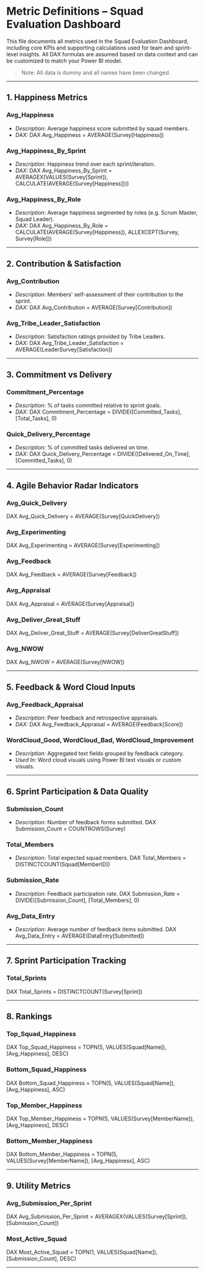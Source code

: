 # Metric Definitions – Squad Evaluation Dashboard

This file documents all metrics used in the Squad Evaluation Dashboard, including core KPIs and supporting calculations used for team and sprint-level insights. All DAX formulas are assumed based on data context and can be customized to match your Power BI model.

> Note: All data is dummy and all names have been changed.

---

## 1. Happiness Metrics

### Avg_Happiness
- *Description:* Average happiness score submitted by squad members.
- *DAX:*
DAX
Avg_Happiness = AVERAGE(Survey[Happiness])


### Avg_Happiness_By_Sprint
- *Description:* Happiness trend over each sprint/iteration.
- *DAX:*
DAX
Avg_Happiness_By_Sprint = AVERAGEX(VALUES(Survey[Sprint]), CALCULATE(AVERAGE(Survey[Happiness])))


### Avg_Happiness_By_Role
- *Description:* Average happiness segmented by roles (e.g. Scrum Master, Squad Leader).
- *DAX:*
DAX
Avg_Happiness_By_Role = CALCULATE(AVERAGE(Survey[Happiness]), ALLEXCEPT(Survey, Survey[Role]))


---

## 2. Contribution & Satisfaction

### Avg_Contribution
- *Description:* Members' self-assessment of their contribution to the sprint.
- *DAX:*
DAX
Avg_Contribution = AVERAGE(Survey[Contribution])


### Avg_Tribe_Leader_Satisfaction
- *Description:* Satisfaction ratings provided by Tribe Leaders.
- *DAX:*
DAX
Avg_Tribe_Leader_Satisfaction = AVERAGE(LeaderSurvey[Satisfaction])


---

## 3. Commitment vs Delivery

### Commitment_Percentage
- *Description:* % of tasks committed relative to sprint goals.
- *DAX:*
DAX
Commitment_Percentage = DIVIDE([Committed_Tasks], [Total_Tasks], 0)


### Quick_Delivery_Percentage
- *Description:* % of committed tasks delivered on time.
- *DAX:*
DAX
Quick_Delivery_Percentage = DIVIDE([Delivered_On_Time], [Committed_Tasks], 0)


---

## 4. Agile Behavior Radar Indicators

### Avg_Quick_Delivery
DAX
Avg_Quick_Delivery = AVERAGE(Survey[QuickDelivery])


### Avg_Experimenting
DAX
Avg_Experimenting = AVERAGE(Survey[Experimenting])


### Avg_Feedback
DAX
Avg_Feedback = AVERAGE(Survey[Feedback])


### Avg_Appraisal
DAX
Avg_Appraisal = AVERAGE(Survey[Appraisal])


### Avg_Deliver_Great_Stuff
DAX
Avg_Deliver_Great_Stuff = AVERAGE(Survey[DeliverGreatStuff])


### Avg_NWOW
DAX
Avg_NWOW = AVERAGE(Survey[NWOW])


---

## 5. Feedback & Word Cloud Inputs

### Avg_Feedback_Appraisal
- *Description:* Peer feedback and retrospective appraisals.
- *DAX:*
DAX
Avg_Feedback_Appraisal = AVERAGE(Feedback[Score])


### WordCloud_Good, WordCloud_Bad, WordCloud_Improvement
- *Description:* Aggregated text fields grouped by feedback category.
- *Used In:* Word cloud visuals using Power BI text visuals or custom visuals.

---

## 6. Sprint Participation & Data Quality

### Submission_Count
- *Description:* Number of feedback forms submitted.
DAX
Submission_Count = COUNTROWS(Survey)


### Total_Members
- *Description:* Total expected squad members.
DAX
Total_Members = DISTINCTCOUNT(Squad[MemberID])


### Submission_Rate
- *Description:* Feedback participation rate.
DAX
Submission_Rate = DIVIDE([Submission_Count], [Total_Members], 0)


### Avg_Data_Entry
- *Description:* Average number of feedback items submitted.
DAX
Avg_Data_Entry = AVERAGE(DataEntry[Submitted])


---

## 7. Sprint Participation Tracking

### Total_Sprints
DAX
Total_Sprints = DISTINCTCOUNT(Survey[Sprint])


---

## 8. Rankings

### Top_Squad_Happiness
DAX
Top_Squad_Happiness = 
TOPN(5, VALUES(Squad[Name]), [Avg_Happiness], DESC)


### Bottom_Squad_Happiness
DAX
Bottom_Squad_Happiness = 
TOPN(5, VALUES(Squad[Name]), [Avg_Happiness], ASC)


### Top_Member_Happiness
DAX
Top_Member_Happiness = 
TOPN(5, VALUES(Survey[MemberName]), [Avg_Happiness], DESC)


### Bottom_Member_Happiness
DAX
Bottom_Member_Happiness = 
TOPN(5, VALUES(Survey[MemberName]), [Avg_Happiness], ASC)


---

## 9. Utility Metrics

### Avg_Submission_Per_Sprint
DAX
Avg_Submission_Per_Sprint = AVERAGEX(VALUES(Survey[Sprint]), [Submission_Count])


### Most_Active_Squad
DAX
Most_Active_Squad = 
TOPN(1, VALUES(Squad[Name]), [Submission_Count], DESC)


---
